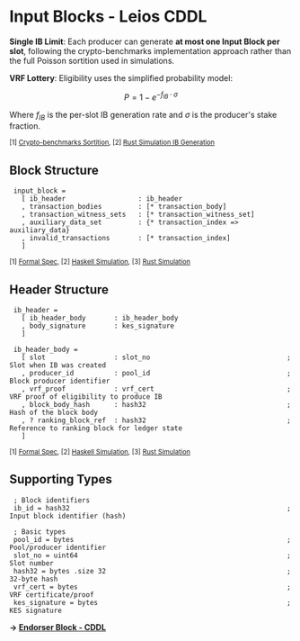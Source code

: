 # Input Blocks - Leios CDDL

**Single IB Limit**: Each producer can generate **at most one Input Block per slot**, following the crypto-benchmarks implementation approach rather than the full Poisson sortition used in simulations.

**VRF Lottery**: Eligibility uses the simplified probability model:

$$P = 1 - e^{-f_{IB} \cdot \sigma}$$

Where $f_{IB}$ is the per-slot IB generation rate and $\sigma$ is the producer's stake fraction.

<sub>[1] [Crypto-benchmarks Sortition](https://github.com/input-output-hk/ouroboros-leios/blob/main/crypto-benchmarks.rs/Specification.md?plain=1#L64), [2] [Rust Simulation IB Generation](https://github.com/input-output-hk/ouroboros-leios/blob/main/sim-rs/sim-core/src/sim/node.rs#L561-L597)</sub>

## Block Structure

```cddl
 input_block =
   [ ib_header                  : ib_header
   , transaction_bodies         : [* transaction_body]
   , transaction_witness_sets   : [* transaction_witness_set]
   , auxiliary_data_set         : {* transaction_index => auxiliary_data}
   , invalid_transactions       : [* transaction_index]
   ]
```
<sub>[1] [Formal Spec](https://github.com/input-output-hk/ouroboros-leios-formal-spec/blob/main/formal-spec/Leios/Blocks.agda#L40-L57), [2] [Haskell Simulation](https://github.com/input-output-hk/ouroboros-leios/blob/main/simulation/src/LeiosProtocol/Common.hs#L138-L142), [3] [Rust Simulation](https://github.com/input-output-hk/ouroboros-leios/blob/main/sim-rs/sim-core/src/model.rs#L136-L141)</sub>

## Header Structure

```cddl
 ib_header =
   [ ib_header_body       : ib_header_body
   , body_signature       : kes_signature
   ]
 
 ib_header_body =
   [ slot                 : slot_no                                  ; Slot when IB was created
   , producer_id          : pool_id                                  ; Block producer identifier
   , vrf_proof            : vrf_cert                                 ; VRF proof of eligibility to produce IB
   , block_body_hash      : hash32                                   ; Hash of the block body
   , ? ranking_block_ref  : hash32                                   ; Reference to ranking block for ledger state
   ]
```
<sub>[1] [Formal Spec](https://github.com/input-output-hk/ouroboros-leios-formal-spec/blob/main/formal-spec/Leios/Blocks.agda#L40-L45), [2] [Haskell Simulation](https://github.com/input-output-hk/ouroboros-leios/blob/main/simulation/src/LeiosProtocol/Common.hs#L114-L124), [3] [Rust Simulation](https://github.com/input-output-hk/ouroboros-leios/blob/main/sim-rs/sim-core/src/model.rs#L127-L133)</sub>

## Supporting Types

```cddl
 ; Block identifiers
 ib_id = hash32                                                      ; Input block identifier (hash)
 
 ; Basic types
 pool_id = bytes                                                     ; Pool/producer identifier
 slot_no = uint64                                                    ; Slot number
 hash32 = bytes .size 32                                             ; 32-byte hash
 vrf_cert = bytes                                                    ; VRF certificate/proof
 kes_signature = bytes                                               ; KES signature
``` 

**→ [Endorser Block - CDDL](endorser-blocks.md)**